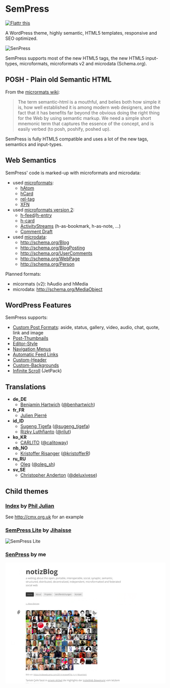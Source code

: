 # SemPress

[![Flattr this](http://button.flattr.com/flattr-badge-large.png)](https://flattr.com/submit/auto?user_id=pfefferle&url=https%3A%2F%2Fgithub.com%2Fpfefferle%2Fsempress)

A WordPress theme, highly semantic, HTML5 templates, responsive and SEO optimized.

![SenPress](https://raw.githubusercontent.com/pfefferle/SemPress/master/sempress/screenshot.png)

SemPress supports most of the new HTML5 tags, the new HTML5 input-types, microformats, microformats v2 and microdata (Schema.org).

## POSH - Plain old Semantic HTML

From the [micrormats wiki](http://microformats.org/wiki/posh):

> The term semantic-html is a mouthful, and belies both how simple it is, how well established
> it is among modern web designers, and the fact that it has benefits far beyond the obvious doing
> the right thing for the Web by using semantic markup. We need a simple short mnemonic term that
> captures the essence of the concept, and is easily verbed (to posh, poshify, poshed up).

SemPress is fully HTML5 compatible and uses a lot of the new tags, semantics and input-types.

## Web Semantics

SemPress' code is marked-up with microformats and microdata:

* used [microformats](http://microformats.org/):
    * [hAtom](http://microformats.org/wiki/hatom)
    * [hCard](http://microformats.org/wiki/hcard)
    * [rel-tag](http://microformats.org/wiki/rel-tag)
    * [XFN](http://microformats.org/wiki/xfn)
* used [microformats version 2](http://microformats.org/wiki/microformats-2):
    * [h-feed](http://microformats.org/wiki/h-feed)/[h-entry](http://microformats.org/wiki/h-entry)
    * [h-card](http://microformats.org/wiki/h-card)
    * [ActivityStreams](http://microformats.org/wiki/activity-streams) (h-as-bookmark, h-as-note, ...)
    * [Comment Draft](http://microformats.org/wiki/comment-brainstorming#microformats2_h-feed_p-comments)
* used [microdata](http://www.whatwg.org/specs/web-apps/current-work/multipage/microdata.html):
    * http://schema.org/Blog
    * http://schema.org/BlogPosting
    * http://schema.org/UserComments
    * http://schema.org/WebPage
    * http://schema.org/Person

Planned formats:

* micormats (v2): hAudio and hMedia
* microdata: http://schema.org/MediaObject

## WordPress Features

SemPress supports:

* [Custom Post Formats](http://codex.wordpress.org/Post_Formats): aside, status, gallery, video, audio, chat, quote, link and image
* [Post-Thumbnails](http://codex.wordpress.org/Post_Thumbnails)
* [Editor-Style](http://codex.wordpress.org/Function_Reference/add_editor_style)
* [Navigation Menus](http://codex.wordpress.org/Navigation_Menus)
* [Automatic Feed Links](http://codex.wordpress.org/Automatic_Feed_Links)
* [Custom-Header](http://codex.wordpress.org/Custom_Headers)
* [Custom-Backgrounds](http://codex.wordpress.org/Custom_Backgrounds)
* [Infinite Scroll](http://jetpack.me/support/infinite-scroll/) (JetPack)

## Translations

* **de_DE**
    * [Benjamin Hartwich](http://www.benjaminhartwich.de/) ([@benhartwich](https://twitter.com/benhartwich))
* **fr_FR**
    * [Julien Pierré](http://www.jp-software.fr/en/)
* **id_ID**
    * [Sugeng Tigefa](https://github.com/tigefa4u) ([@sugeng_tigefa](https://twitter.com/sugeng_tigefa))
    * [Rizky Luthfianto](https://github.com/rilut) ([@rilut](https://twitter.com/rilut))
* **ko_KR**
    * [CARLITO](http://www.calitosway.net) ([@calitoway](https://twitter.com/calitoway))
* **nb_NO**
    * [Kristoffer Risanger](https://github.com/kristofferR) ([@kristofferR](https://twitter.com/kristofferR))
* **ru_RU**
    * [Oleg](http://0leg.net) ([@oleg_sh](https://twitter.com/oleg_sh))
* **sv_SE**
    * [Christopher Anderton](http://deluxive.se/blog/) ([@deluxivese](https://twitter.com/deluxivese))

## Child themes

### [Index](http://cmx.org.uk/indextheme/) by [Phil Julian](http://cmx.org.uk/)

See <http://cmx.org.uk> for an example

### [SemPress Lite](https://github.com/jihaisse/SemPress-Lite) by [Jihaisse](http://jihais.se/)

![SemPress Lite](https://raw.githubusercontent.com/jihaisse/SemPress-Lite/master/sempress-lite/screenshot.png)

### [SenPress](https://github.com/pfefferle/SenPress) by me

![SenPress](https://raw.githubusercontent.com/pfefferle/SenPress/master/screenshot.png)
